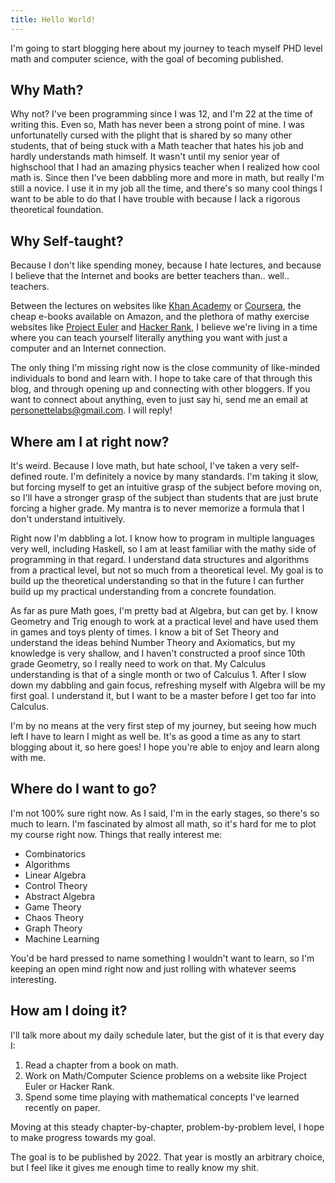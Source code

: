 ```yaml
---
title: Hello World!
---
```


I'm going to start blogging here about my journey to teach myself PHD level math and computer science, with the goal of becoming published. 


Why Math?
---------

Why not? I've been programming since I was 12, and I'm 22 at the time of writing this. Even so, Math has never been a strong point of mine. I was unfortunatelly cursed with the plight that is shared by so many other students, that of being stuck with a Math teacher that hates his job and hardly understands math himself. It wasn't until my senior year of highschool that I had an amazing physics teacher when I realized how cool math is. Since then I've been dabbling more and more in math, but really I'm still a novice. I use it in my job all the time, and there's so many cool things I want to be able to do that I have trouble with because I lack a rigorous theoretical foundation. 


Why Self-taught?
----------------

Because I don't like spending money, because I hate lectures, and because I believe that the Internet and books are better teachers than.. well.. teachers.

Between the lectures on websites like <a href='https://www.khanacademy.org/'>Khan Academy</a> or <a href='https://www.coursera.org/'>Coursera</a>, the cheap e-books available on Amazon, and the plethora of mathy exercise websites like <a href='http://projecteuler.net/'>Project Euler</a> and <a href='https://www.hackerrank.com/'>Hacker Rank</a>, I believe we're living in a time where you can teach yourself literally anything you want with just a computer and an Internet connection.

The only thing I'm missing right now is the close community of like-minded individuals to bond and learn with. I hope to take care of that through this blog, and through opening up and connecting with other bloggers. If you want to connect about anything, even to just say hi, send me an email at <a href='mailto:personettelabs@gmail.com'>personettelabs@gmail.com</a>. I will reply! 


Where am I at right now?
------------------------

It's weird. Because I love math, but hate school, I've taken a very self-defined route. I'm definitely a novice by many standards. I'm taking it slow, but forcing myself to get an intuitive grasp of the subject before moving on, so I'll have a stronger grasp of the subject than students that are just brute forcing a higher grade. My mantra is to never memorize a formula that I don't understand intuitively. 

Right now I'm dabbling a lot. I know how to program in multiple languages very well, including Haskell, so I am at least familiar with the mathy side of programming in that regard. I understand data structures and algorithms from a practical level, but not so much from a theoretical level. My goal is to build up the theoretical understanding so that in the future I can further build up my practical understanding from a concrete foundation. 

As far as pure Math goes, I'm pretty bad at Algebra, but can get by. I know Geometry and Trig enough to work at a practical level and have used them in games and toys plenty of times. I know a bit of Set Theory and understand the ideas behind Number Theory and Axiomatics, but my knowledge is very shallow, and I haven't constructed a proof since 10th grade Geometry, so I really need to work on that. My Calculus understanding is that of a single month or two of Calculus 1. After I slow down my dabbling and gain focus, refreshing myself with Algebra will be my first goal. I understand it, but I want to be a master before I get too far into Calculus. 

I'm by no means at the very first step of my journey, but seeing how much left I have to learn I might as well be. It's as good a time as any to start blogging about it, so here goes! I hope you're able to enjoy and learn along with me. 


Where do I want to go?
----------------------

I'm not 100% sure right now. As I said, I'm in the early stages, so there's so much to learn. I'm fascinated by almost all math, so it's hard for me to plot my course right now. Things that really interest me:

* Combinatorics
* Algorithms
* Linear Algebra
* Control Theory
* Abstract Algebra
* Game Theory
* Chaos Theory
* Graph Theory
* Machine Learning

You'd be hard pressed to name something I wouldn't want to learn, so I'm keeping an open mind right now and just rolling with whatever seems interesting. 


How am I doing it? 
------------------

I'll talk more about my daily schedule later, but the gist of it is that every day I:

1. Read a chapter from a book on math.
2. Work on Math/Computer Science problems on a website like Project Euler or Hacker Rank. 
3. Spend some time playing with mathematical concepts I've learned recently on paper. 

Moving at this steady chapter-by-chapter, problem-by-problem level, I hope to make progress towards my goal. 

The goal is to be published by 2022. That year is mostly an arbitrary choice, but I feel like it gives me enough time to really know my shit. 